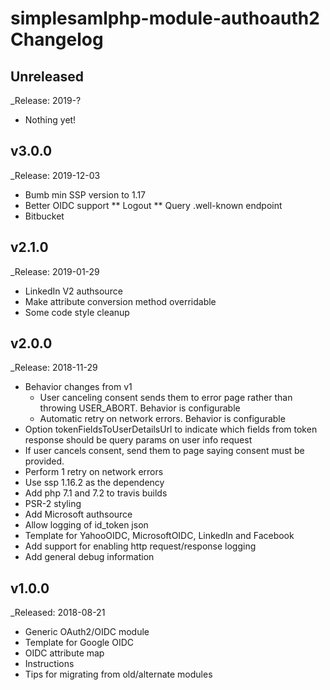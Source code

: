 # simplesamlphp-module-authoauth2  Changelog

## Unreleased

_Release: 2019-?
* Nothing yet!

## v3.0.0

_Release: 2019-12-03
* Bumb min SSP version to 1.17
* Better OIDC support
** Logout
** Query .well-known endpoint
* Bitbucket

## v2.1.0

_Release: 2019-01-29
* LinkedIn V2 authsource
* Make attribute conversion method overridable
* Some code style cleanup

## v2.0.0

_Release: 2018-11-29
* Behavior changes from v1
    * User canceling consent sends them to error page rather than throwing USER_ABORT. Behavior is configurable
    * Automatic retry on network errors. Behavior is configurable
* Option tokenFieldsToUserDetailsUrl to indicate which fields from token response should
be query params on user info request
* If user cancels consent, send them to page saying consent must be provided.
* Perform 1 retry on network errors
* Use ssp 1.16.2 as the dependency
* Add php 7.1 and 7.2 to travis builds
* PSR-2 styling
* Add Microsoft authsource
* Allow logging of id_token json
* Template for YahooOIDC, MicrosoftOIDC, LinkedIn and Facebook
* Add support for enabling http request/response logging
* Add general debug information

## v1.0.0

_Released: 2018-08-21

* Generic OAuth2/OIDC module
* Template for Google OIDC
* OIDC attribute map
* Instructions
* Tips for migrating from old/alternate modules 